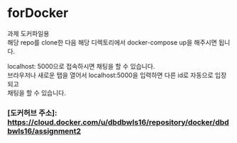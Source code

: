 # forDocker
과제 도커파일용  
해당 repo를 clone한 다음 해당 디렉토리에서 docker-compose up을 해주시면 됩니다.

localhost: 5000으로 접속하시면 채팅을 할 수 있습니다.  
브라우저나 새로운 탭을 열어서 localhost:5000을 입력하면 다른 id로 자동으로 입장되고  
채팅을 할 수 있습니다.  

### [도커허브 주소]: https://cloud.docker.com/u/dbdbwls16/repository/docker/dbdbwls16/assignment2
